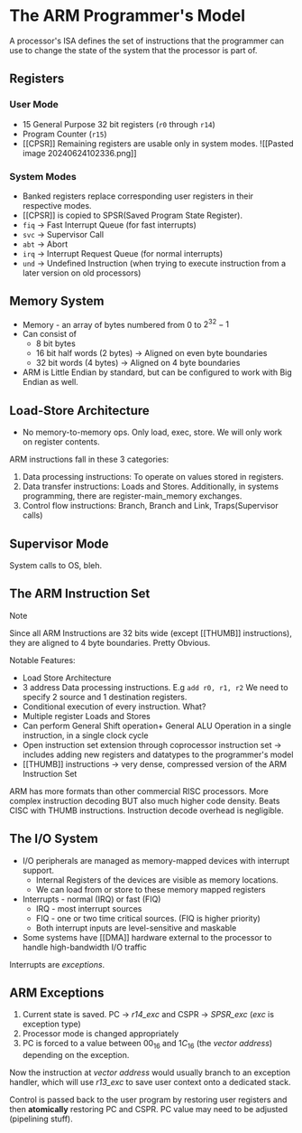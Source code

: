 # The ARM Programmer's Model
A processor's ISA defines the set of instructions that the programmer can use to change the state of the system that the processor is part of.

## Registers
### User Mode
- 15 General Purpose 32 bit registers (`r0` through `r14`)
- Program Counter (`r15`)
- [[CPSR]]
Remaining registers are usable only in system modes.
![[Pasted image 20240624102336.png]]
### System Modes
- Banked registers replace corresponding user registers in their respective modes.
- [[CPSR]] is copied to SPSR(Saved Program State Register).
- `fiq` -> Fast Interrupt Queue (for fast interrupts)
- `svc` -> Supervisor Call
- `abt` -> Abort
- `irq` -> Interrupt Request Queue (for normal interrupts)
- `und` -> Undefined Instruction (when trying to execute instruction from a later version on old processors)
## Memory System 
- Memory - an array of bytes numbered from 0 to $2^{32} - 1$ 
- Can consist of 
	- 8 bit bytes
	- 16 bit half words (2 bytes) -> Aligned on even byte boundaries
	- 32 bit words (4 bytes) -> Aligned on 4 byte boundaries
- ARM is Little Endian by standard, but can be configured to work with Big Endian as well.

## Load-Store Architecture
- No memory-to-memory ops. Only load, exec, store. We will only work on register contents.

ARM instructions fall in these 3 categories:
1. Data processing instructions: To operate on values stored in registers.
2. Data transfer instructions: Loads and Stores. Additionally, in systems programming, there are register-main_memory exchanges.
3. Control flow instructions: Branch, Branch and Link, Traps(Supervisor calls)

## Supervisor Mode
System calls to OS, bleh.

## The ARM Instruction Set

>[!note]
>Since all ARM Instructions are 32 bits wide (except [[THUMB]] instructions), they are aligned to 4 byte boundaries. Pretty Obvious.


Notable Features:
- Load Store Architecture
- 3 address Data processing instructions. E.g `add r0, r1, r2` We need to specify 2 source and 1 destination registers.
- Conditional execution of every instruction. What?
- Multiple register Loads and Stores
- Can perform General Shift operation+ General ALU Operation in a single instruction, in a single clock cycle
- Open instruction set extension through coprocessor instruction set -> includes adding new registers and datatypes to the programmer's model
- [[THUMB]] instructions -> very dense, compressed version of the ARM Instruction Set

ARM has more formats than other commercial RISC processors. 
More complex instruction decoding BUT also much higher code density. Beats CISC with THUMB instructions. Instruction decode overhead is negligible.

## The I/O System
- I/O peripherals are managed as memory-mapped devices with interrupt support.
	- Internal Registers of the devices are visible as memory locations.
	- We can load from or store to these memory mapped registers
- Interrupts - normal (IRQ) or fast (FIQ)
	- IRQ - most interrupt sources
	- FIQ - one or two time critical sources. (FIQ is higher priority)
	- Both interrupt inputs are level-sensitive and maskable
- Some systems have [[DMA]] hardware external to the processor to handle high-bandwidth I/O traffic

Interrupts are *exceptions*.

## ARM Exceptions
1. Current state is saved. PC -> *r14_exc* and CSPR -> *SPSR_exc* (*exc* is exception type)
2. Processor mode is changed appropriately
3. PC is forced to a value between $00_{16}$ and $1C_{16}$  (the *vector address*) depending on the exception.

Now the instruction at *vector address* would usually branch to an exception handler, which will use *r13_exc* to save user context onto a dedicated stack.

Control is passed back to the user program by restoring user registers and then **atomically** restoring PC and CSPR. PC value may need to be adjusted (pipelining stuff).

